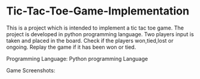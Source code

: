 # Tic-Tac-Toe-Game-Implementation
This is a project which is intended to implement a tic tac toe game. The project is developed in python programming language. Two players input is taken and placed in the board. Check if the players won,tied,lost or ongoing. Replay the game if it has been won or tied.

Programming Language: Python programming Language

Game Screenshots:


